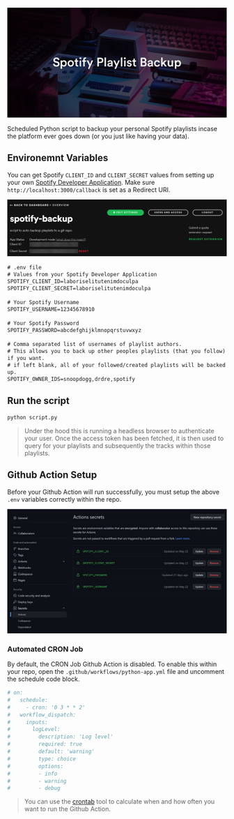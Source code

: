 ![](./docs/banner.jpg)

Scheduled Python script to backup your personal Spotify playlists incase the platform ever goes down (or you just like having your data).

## Environemnt Variables

You can get Spotify `CLIENT_ID` and `CLIENT_SECRET` values from setting up your own [Spotify Developer Application](https://developer.spotify.com/dashboard/applications). Make sure `http://localhost:3000/callback` is set as a Redirect URI.

![](./docs/spotify-developer-app-dashboard.jpg)


```
# .env file
# Values from your Spotify Developer Application
SPOTIFY_CLIENT_ID=laboriselitutenimdoculpa
SPOTIFY_CLIENT_SECRET=laboriselitutenimdoculpa

# Your Spotify Username
SPOTIFY_USERNAME=12345678910

# Your Spotify Password
SPOTIFY_PASSWORD=abcdefghijklmnopqrstuvwxyz

# Comma separated list of usernames of playlist authors.
# This allows you to back up other peoples playlists (that you follow) if you want.
# if left blank, all of your followed/created playlists will be backed up.
SPOTIFY_OWNER_IDS=snoopdogg,drdre,spotify
```

## Run the script

```cmd
python script.py
```

> Under the hood this is running a headless browser to authenticate your user. Once the access token has been fetched, it is then used to query for your playlists and subsequently the tracks within those playlists.

## Github Action Setup

Before your Github Action will run successfully, you must setup the above `.env` variables correctly within the repo.

![](./docs/github-actions-secrets-setup.jpg)

### Automated CRON Job

By default, the CRON Job Github Action is disabled. To enable this within your repo, open the `.github/workflows/python-app.yml` file and uncomment the schedule code block.

```yaml
# on:
#   schedule:
#     - cron: '0 3 * * 2'
#   workflow_dispatch:
#     inputs:
#       logLevel:
#         description: 'Log level'
#         required: true
#         default: 'warning' 
#         type: choice
#         options:
#         - info
#         - warning
#         - debug 
```

> You can use the [crontab](https://crontab.guru/) tool to calculate when and how often you want to run the Github Action.